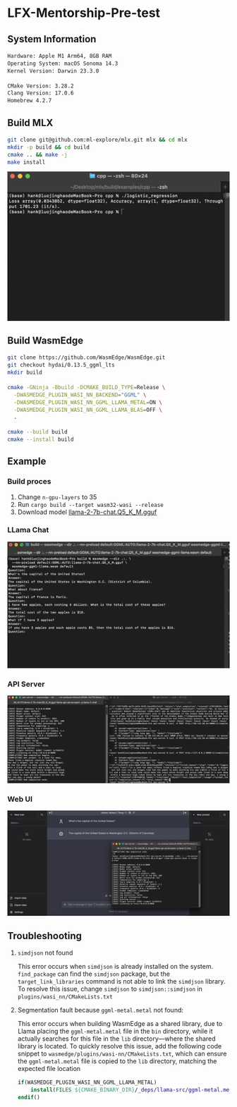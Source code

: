 # LFX-Mentorship-Pre-test


## System Information

```bash
Hardware: Apple M1 Arm64, 8GB RAM
Operating System: macOS Sonoma 14.3
Kernel Version: Darwin 23.3.0

CMake Version: 3.28.2
Clang Version: 17.0.6
Homebrew 4.2.7
```

## Build MLX

```bash
git clone git@github.com:ml-explore/mlx.git mlx && cd mlx
mkdir -p build && cd build
cmake .. && make -j
make install
```

![mlx.png](resources/mlx.png)

## Build WasmEdge
```bash
git clone https://github.com/WasmEdge/WasmEdge.git
git checkout hydai/0.13.5_ggml_lts
mkdir build

cmake -GNinja -Bbuild -DCMAKE_BUILD_TYPE=Release \
  -DWASMEDGE_PLUGIN_WASI_NN_BACKEND="GGML" \
  -DWASMEDGE_PLUGIN_WASI_NN_GGML_LLAMA_METAL=ON \
  -DWASMEDGE_PLUGIN_WASI_NN_GGML_LLAMA_BLAS=OFF \
  .

cmake --build build
cmake --install build
```

## Example

### Build proces
  
1. Change `n-gpu-layers` to 35
2. Run `cargo build --target wasm32-wasi --release`
3. Download model [llama-2-7b-chat.Q5_K_M.gguf](https://huggingface.co/TheBloke/Llama-2-7B-Chat-GGUF/blob/main/llama-2-7b-chat.Q5_K_M.gguf)

### LLama Chat

![chat.png](resources/chat.png)

### API Server
![api.png](resources/api-server.png)

### Web UI
![api2.png](resources/web-api-server.png)

## Troubleshooting

1. `simdjson` not found

    This error occurs when `simdjson` is already installed on the system. `find_package` can find the `simdjson` package, but the `target_link_libraries` command is not able to link the `simdjson` library. To resolve this issue, change `simdjson` to `simdjson::simdjson` in `plugins/wasi_nn/CMakeLists.txt`

2. Segmentation fault because `ggml-metal.metal` not found:

    This error occurs when building WasmEdge as a shared library, due to Llama placing the `ggml-metal.metal` file in the `bin` directory, while it actually searches for this file in the `lib` directory—where the shared library is located. To quickly resolve this issue, add the following code snippet to `wasmedge/plugins/wasi-nn/CMakeLists.txt`, which can ensure the `ggml-metal.metal` file is copied to the `lib` directory, matching the expected file location

    ```cmake
    if(WASMEDGE_PLUGIN_WASI_NN_GGML_LLAMA_METAL)
        install(FILES ${CMAKE_BINARY_DIR}/_deps/llama-src/ggml-metal.metal DESTINATION ${CMAKE_INSTALL_LIBDIR}/wasmedge)
    endif()
    ```